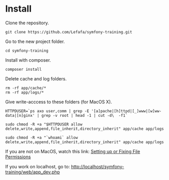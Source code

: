 Install
========================

Clone the repository.
```
git clone https://github.com/Lefafa/symfony-training.git
```
Go to the new project folder.
```
cd symfony-training
```
Install with composer.
```
composer install
```
Delete cache and log folders.
```
rm -rf app/cache/*
rm -rf app/logs/*
```
Give write-acccess to these folders (for MacOS X).
```
HTTPDUSER=`ps axo user,comm | grep -E '[a]pache|[h]ttpd|[_]www|[w]ww-data|[n]ginx' | grep -v root | head -1 | cut -d\  -f1`
```
```
sudo chmod -R +a "$HTTPDUSER allow delete,write,append,file_inherit,directory_inherit" app/cache app/logs
```
```
sudo chmod -R +a "`whoami` allow delete,write,append,file_inherit,directory_inherit" app/cache app/logs
```
If you are not on MacOS, watch this link: [Setting up or Fixing File Permissions][1]

If you work on localhost, go to: [http://localhost/symfony-training/web/app_dev.php][2]


[1]: http://symfony.com/doc/current/setup/file_permissions.html
[2]: http://localhost/symfony-training/web/app_dev.php
